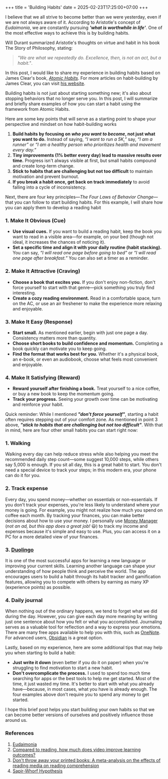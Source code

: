 +++
title = 'Building Habits'
date = 2025-02-23T17:25:00+07:00
+++

I believe that we all strive to become better than we were yesterday, even if we are not always aware of it. According to Aristotle's concept of *Eudaimonia*, we are constantly pursuing ***'what is worthwhile in life'***. One of the most effective ways to achieve this is by building habits.

Will Durant summarized Aristotle's thoughts on virtue and habit in his book The Story of Philosophy, stating:
> *"We are what we repeatedly do. Excellence, then, is not an act, but a habit."*.

In this post, I would like to share my experience in building habits based on James Clear's book, [_Atomic Habits_](https://www.goodreads.com/book/show/40121378-atomic-habits). For more articles on habit-building by James Clear, you can visit [his website](https://jamesclear.com/articles).

Building habits is not just about starting something new; it's also about stopping behaviors that no longer serve you. In this post, I will summarize and briefly share examples of how you can start a habit using the framework from Atomic Habits.

Here are some key points that will serve as a starting point to shape your perspective and mindset on how habit-building works
1. **Build habits by focusing on _who you want to become_, not just what you want to do.** Instead of saying, _“I want to run a 5K,”_ say, _“I am a runner”_ or _“I am a healthy person who prioritizes health and movement every day.”_
2. **Tiny improvements (1% better every day) lead to massive results over time.** Progress isn't always visible at first, but small habits compound and create long-term change.
3. **Stick to habits that are challenging but not too difficult** to maintain motivation and prevent burnout.
4. **If you break a habit once, get back on track immediately** to avoid falling into a cycle of inconsistency.

Next, there are four key principles—_The Four Laws of Behavior Change_—that you can follow to start building habits. For this example, I will share how you can apply them to develop a reading habit
### 1. Make It Obvious (Cue)
- **Use visual cues.** If you want to build a reading habit, keep the book you want to read in a visible area—for example, on your bed (though not ideal, it increases the chances of noticing it).
- **Set a specific time and align it with your daily routine (habit stacking).** You can say, _“I will read one page before going to bed”_ or _“I will read one page after breakfast.”_ You can also set a timer as a reminder.
### 2. Make It Attractive (Craving)
- **Choose a book that excites you.** If you don't enjoy non-fiction, don't force yourself to start with that genre—pick something you truly find interesting.
- **Create a cozy reading environment.** Read in a comfortable space, turn on the AC, or use an air freshener to make the experience more relaxing and enjoyable.
### 3. Make It Easy (Response)
- **Start small.** As mentioned earlier, begin with just one page a day. Consistency matters more than quantity.
- **Choose short books to build confidence and momentum.** Completing a book quickly can motivate you to keep going.
- **Find the format that works best for you.** Whether it's a physical book, an e-book, or even an audiobook, choose what feels most convenient and enjoyable.
###  4. Make It Satisfying (Reward)
- **Reward yourself after finishing a book.** Treat yourself to a nice coffee, or buy a new book to keep the momentum going.
- **Track your progress.** Seeing your growth over time can be motivating and reinforce your habit.

Quick reminder: While I mentioned ***"don't force yourself"***, starting a habit often requires stepping out of your comfort zone. As mentioned in point 3 above, ***"stick to habits that are challenging but not too difficult"***. With that in mind, here are four other small habits you can start right now:
### 1. Walking
Walking every day can help reduce stress while also helping you meet the recommended daily step count—some suggest 10,000 steps, while others say 5,000 is enough. If you sit all day, this is a great habit to start. You don't need a special device to track your steps; in this modern era, your phone can do it for you.
### 2. Track expense
Every day, you spend money—whether on essentials or non-essentials. If you don't track your expenses, you're less likely to understand where your money is going. For example, you might not realize how much you spend on coffee each month. By tracking your finances, you can make better decisions about how to use your money. I personally use [Money Manager](https://www.realbyteapps.com/) (_not an ad, but this app does a great job!_ 😃) to track my income and expenses because it's simple and easy to use. Plus, you can access it on a PC for a more detailed view of your finances.
### 3. [Duolingo](https://duolingo.com)
It is one of the most successful apps for learning a new language or improving your current skills. Learning another language can shape your understanding of how people think and perceive the world. The app encourages users to build a habit through its habit tracker and gamification features, allowing you to compete with others by earning as many XP (experience points) as possible.
### 4. Daily journal
When nothing out of the ordinary happens, we tend to forget what we did during the day. However, you can give each day more meaning by writing just one sentence about how you felt or what you accomplished. Journaling serves as a valuable tool for reflection and a way to express your emotions. There are many free apps available to help you with this, such as [OneNote](https://onenote.com). For advanced users, [Obsidian](https://obsidian.md/) is a great option.

Lastly, based on my experience, here are some additional tips that may help you when starting to build a habit:
- **Just write it down** (even better if you do it on paper) when you're struggling to find motivation to start a new habit.
- **Don't overcomplicate the process.** I used to spend too much time searching for apps or the best tools to help me get started. Most of the time, it just wasted my time. It's better to start with what you already have—because, in most cases, what you have is already enough. The four examples above don't require you to spend any money to get started.

I hope this brief post helps you start building your own habits so that we can become better versions of ourselves and positively influence those around us.
### References
1. [Eudaimonia](https://positivepsychology.com/eudaimonia)
2. [Compared to reading, how much does video improve learning outcomes?](https://mitili.mit.edu/news/compared-reading-how-much-does-video-improve-learning-outcomes)
3. [Don't throw away your printed books: A meta-analysis on the effects of reading media on reading comprehension](https://doi.org/10.1016/j.edurev.2018.09.003 "Persistent link using digital object identifier")
4. [Sapir-Whorf Hypothesis](https://www.sciencedirect.com/topics/psychology/sapir-whorf-hypothesi)